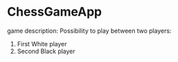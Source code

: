 # ChessGameApp
game description:
Possibility to play between two players:
1. First White player
2. Second Black player
